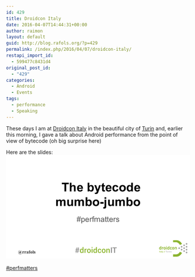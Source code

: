 ```yaml
---
id: 429
title: Droidcon Italy
date: 2016-04-07T14:44:31+00:00
author: raimon
layout: default
guid: http://blog.rafols.org/?p=429
permalink: /index.php/2016/04/07/droidcon-italy/
restapi_import_id:
  - 599477c8431d4
original_post_id:
  - "429"
categories:
  - Android
  - Events
tags:
  - performance
  - Speaking
---
```

These days I am at [Droidcon Italy](http://it.droidcon.com/2016/) in the beautiful city of [Turin](https://en.wikipedia.org/wiki/Turin) and, earlier this morning, I gave a talk about Android performance from the point of view of bytecode (oh big surprise here)

Here are the slides:  
[<img loading="lazy" src="/wp-content/uploads/2016/04/slide001.png" width="1024" />](/wp-content/uploads/2016/04/2016_04_droidcon_it.pdf)  

[#perfmatters](https://twitter.com/search?q=%23perfmatters&src=typd)
